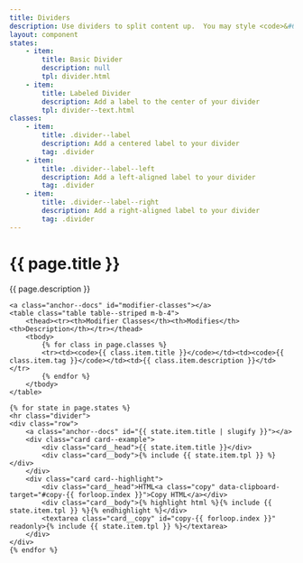 ```yaml
---
title: Dividers
description: Use dividers to split content up.  You may style <code>&#60;hr&#62;</code> tags directly or apply a <code>.divider</code> class to a  <code>&#60;div&#62;</code> element.
layout: component
states:
    - item:
        title: Basic Divider
        description: null
        tpl: divider.html
    - item:
        title: Labeled Divider
        description: Add a label to the center of your divider
        tpl: divider--text.html
classes:
    - item:
        title: .divider--label
        description: Add a centered label to your divider
        tag: .divider
    - item:
        title: .divider--label--left
        description: Add a left-aligned label to your divider
        tag: .divider
    - item:
        title: .divider--label--right
        description: Add a right-aligned label to your divider
        tag: .divider
---
```

<div class="container content">
    <h1>{{ page.title }}</h1>
    <p class="well">{{ page.description }}</p>

    <a class="anchor--docs" id="modifier-classes"></a>
    <table class="table table--striped m-b-4">
        <thead><tr><th>Modifier Classes</th><th>Modifies</th><th>Description</th></tr></thead>
        <tbody>
            {% for class in page.classes %}
            <tr><td><code>{{ class.item.title }}</code></td><td><code>{{ class.item.tag }}</code></td><td>{{ class.item.description }}</td></tr>
            {% endfor %}
        </tbody>
    </table>

    {% for state in page.states %}
    <hr class="divider">
    <div class="row">
        <a class="anchor--docs" id="{{ state.item.title | slugify }}"></a>
        <div class="card card--example">
            <div class="card__head">{{ state.item.title }}</div>
            <div class="card__body">{% include {{ state.item.tpl }} %}</div>
        </div>
        <div class="card card--highlight">
            <div class="card__head">HTML<a class="copy" data-clipboard-target="#copy-{{ forloop.index }}">Copy HTML</a></div>
            <div class="card__body">{% highlight html %}{% include {{ state.item.tpl }} %}{% endhighlight %}</div>
            <textarea class="card__copy" id="copy-{{ forloop.index }}" readonly>{% include {{ state.item.tpl }} %}</textarea>
        </div>
    </div>
    {% endfor %}
</div>